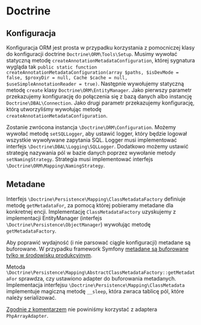 # Doctrine

## Konfiguracja

Konfiguracja ORM jest prosta w przypadku korzystania z pomocniczej klasy do konfiguracji doctrine `Doctrine\ORM\Tools\Setup`. Musimy wywołać statyczną metodę `createAnnotationMetadataConfiguration`, której sygnatura wygląda tak `public static function createAnnotationMetadataConfiguration(array $paths, $isDevMode = false, $proxyDir = null, Cache $cache = null, $useSimpleAnnotationReader = true)`. Następnie wywołujemy statyczną metodę `create` klasy `Doctrine\ORM\EntityManager`. Jako pierwszy parametr przekazujemy konfigurację do połączenia się z bazą danych albo instancję `Doctrine\DBAL\Connection`. Jako drugi parametr przekazujemy konfigurację, którą utworzyliśmy wywołując metodę `createAnnotationMetadataConfiguration`.

Zostanie zwrócona instancja `\Doctrine\ORM\Configuration`.
Możemy wywołać metodę `setSQLLogger`, aby ustawić logger, który będzie logował wszystkie wywoływane zapytania SQL. Logger musi implementować interfejs `\Doctrine\DBAL\Logging\SQLLogger`.
Dodatkowo możemy ustawić strategię nazywania pól w bazie danych poprzez wywołanie metody `setNamingStrategy`. Strategia musi implementować interfejs `\Doctrine\ORM\Mapping\NamingStrategy`.

## Metadane

Interfejs `\Doctrine\Persistence\Mapping\ClassMetadataFactory` definiuje metodę `getMetadataFor`, za pomocą której pobieramy metadane dla konkretnej encji.
Implementację `ClassMetadataFactory` uzyskujemy z implementacji EntityManager (interfejs `\Doctrine\Persistence\ObjectManager`) wywołując metodę `getMetadataFactory`.

Aby poprawić wydajność (i nie parsować ciągle konfiguracji) metadane są buforowane.
W przypadku framework Symfony [metadane są buforowane tylko w środowisku produkcyjnym](https://github.com/symfony/recipes/blob/9a7f5bcebbda2f5244c4be4133a6bd181080cbea/doctrine/doctrine-bundle/2.0/config/packages/prod/doctrine.yaml#L4).

Metoda `\Doctrine\Persistence\Mapping\AbstractClassMetadataFactory::getMetadataFor` sprawdza, czy ustawiono adapter do buforowania metadanych. Implementacja interfejsu `\Doctrine\Persistence\Mapping\ClassMetadata` implementuje magiczną metodę `__sleep`, która zwraca tablicę pól, które należy serializować.

[Zgodnie z komentarzem](https://github.com/doctrine/DoctrineBundle/issues/1186#issuecomment-658150569) nie powiniśmy korzystać z adaptera `PhpArrayAdapter`.
